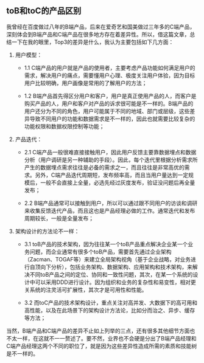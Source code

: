 ## **toB和toC的产品区别**

我曾经在百度做过八年的B端产品，后来在爱奇艺和国美做过三年多的C端产品，深刻体会到B端产品和C端产品在很多地方存在着差异性。所以，借这篇文章，总结一下在我的眼里，Top3的差异是什么，我认为主要包括如下几方面：

1. 用户模型：
    - 1.1 C端产品的用户就是产品的使用者，主要考虑产品功能如何满足用户的需求，解决用户的痛点，需要懂用户心理、极度关注用户体验，因为目标用户比较明确，用户画像是常用的了解用户的方法；

    - 1.2 B端产品首先得区分用户和客户，用户是真正使用产品的人，而客户是购买产品的人，用户和客户对产品的诉求很可能是不一样的。B端产品的用户还分为不同的角色，用户可能属于不同的地域、部门或层级，这些差异导致不同用户的功能和数据需求是不一样的，因此也就需要比较复杂的功能权限和数据权限控制等功能；

2. 产品迭代：
    - 2.1 C端产品一般很难直接接触用户，因此用户反馈主要靠数据埋点和数据分析（用户调研是另一种辅助的手段）。因此，每个迭代里根据分析需求所产生的数据埋点需求往往是必备的需求之一，而且往往是非常高优的需求。另外，C端产品迭代周期短，发布频率高，而且当用户量达到一定规模后，一般不会直接上全量，必选先经过灰度发布，验证没问题后再全量发布；

    - 2.2 B端产品通常可以接触到用户，所以可以通过跟不同用户的访谈和调研来收集反馈迭代产品，而且这也是产品经理必做的工作。通常迭代和发布周期较长，一般是全量发布；

3. 架构设计的方法论不一样：
    - 3.1 toB产品的技术架构，因为往往某一个toB产品重点解决企业某一个业务问题，而企业通常有很多个toB产品，需要首先通过企业架构（Zacman、TOGAF等）来建立全局架构视角（基于企业战略，对业务进行自顶向下分析），包括业务架构、数据架构、应用架构和技术架构，来解决不同toB产品之间的定位、协同和一致性问题，其次，在某一个系统的设计中可以采用DDD进行设计。因为组织和业务的复杂性和易变性，相对更关系统的注灵活可扩展性，其次才是可用性和性能。

    - 3.2 而toC产品的技术架构设计，重点关注对高并发、大数据下的高可用和高性能，以及在此场景下的架构设计方法论，比如分而治之、异步、缓存等方法；

当然，B端产品和C端产品的差异不止如上列举的三点，还有很多其他细节方面也不太一样，在这就不一一赘述了。要不然，业界也不会硬是分出了B端产品经理和C端产品经理这两个不同的职位了，就是因为这些差异性造成所需的素质和技能树是不一样的。